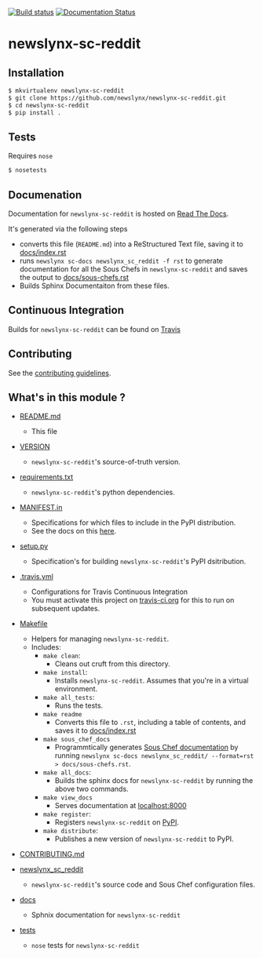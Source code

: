 [![Build status](https://travis-ci.org/newslynx/newslynx-sc-reddit.svg)](https://travis-ci.org/newslynx/newslynx-sc-reddit) [![Documentation Status](https://readthedocs.org/projects/newslynx-sc-reddit/badge/?version=latest)](https://readthedocs.org/projects/newslynx-sc-reddit/?badge=latest)

newslynx-sc-reddit
==========================================================================================



## Installation

```bash
$ mkvirtualenv newslynx-sc-reddit
$ git clone https://github.com/newslynx/newslynx-sc-reddit.git
$ cd newslynx-sc-reddit
$ pip install .
```

## Tests

Requires `nose`

```bash
$ nosetests
```

## Documenation

Documentation for `newslynx-sc-reddit` is hosted on [Read The Docs](http://newslynx-sc-reddit.readthedocs.org/).

It's generated via the following steps

* converts this file (`README.md`) into a ReStructured Text file, saving it to [docs/index.rst](https://github.com/newslynx/newslynx-sc-reddit/blob/master/docs/index.rst)
* runs `newslynx sc-docs newslynx_sc_reddit -f rst` to generate documentation for all the Sous Chefs in `newslynx-sc-reddit` and saves the output to [docs/sous-chefs.rst](https://github.com/newslynx/newslynx-sc-reddit/blob/master/docs/sous-chefs.rst)
* Builds Sphinx Documentaiton from these files.


## Continuous Integration

Builds for `newslynx-sc-reddit` can be found on [Travis](https://travis-ci.org/newslynx/newslynx-sc-reddit)

## Contributing

See the [contributing guidelines](https://github.com/newslynx/newslynx-sc-reddit/blob/master/CONTRIBUTING.md).


## What's in this module ?

- [README.md](https://github.com/newslynx/newslynx-sc-reddit/blob/master/README.md)
	* This file 

- [VERSION](https://github.com/newslynx/newslynx-sc-reddit/blob/master/VERSION)
	* `newslynx-sc-reddit`'s source-of-truth version.

- [requirements.txt](https://github.com/newslynx/newslynx-sc-reddit/blob/master/requirements.txt)
	* `newslynx-sc-reddit`'s python dependencies.

- [MANIFEST.in](https://github.com/newslynx/newslynx-sc-reddit/blob/master/MANIFEST.in)
	* Specifications for which files to include in the PyPI distribution.
	* See the docs on this [here](https://docs.python.org/2/distutils/sourcedist.html#specifying-the-files-to-distribute).

- [setup.py](https://github.com/newslynx/newslynx-sc-reddit/blob/master/setup.py)
	* Specification's for building `newslynx-sc-reddit`'s PyPI dsitribution.

- [.travis.yml](https://github.com/newslynx/newslynx-sc-reddit/blob/master/.travis.yml)
	* Configurations for Travis Continuous Integration
	* You must activate this project on [travis-ci.org](https://github.com/newslynx/newslynx-sc-reddit/blob/master/http://travis-ci.org/) for this to run on subsequent updates.

- [Makefile](https://github.com/newslynx/newslynx-sc-reddit/blob/master/Makefile)
	* Helpers for managing `newslynx-sc-reddit`.
	* Includes:
		- `make clean`: 
			* Cleans out cruft from this directory.
		- `make install`: 
			* Installs `newslynx-sc-reddit`. Assumes that you're in a virtual environment.
		- `make all_tests`: 
			* Runs the tests.
		- `make readme`
			* Converts this file to `.rst`, including a table of contents, and saves it to [docs/index.rst](https://github.com/newslynx/newslynx-sc-reddit/blob/master/docs/index.rst)
		- `make sous_chef_docs`
			* Programmtically generates [Sous Chef documentation](https://github.com/newslynx/newslynx-sc-reddit/blob/master/docs/sous-chefs.rst) by running `newslynx sc-docs newslynx_sc_reddit/ --format=rst > docs/sous-chefs.rst`.
		- `make all_docs`: 
			* Builds the sphinx docs for `newslynx-sc-reddit` by running the above two commands.
		- `make view_docs`
			* Serves documentation at [localhost:8000](http://localhost:8000)
		- `make register`: 
			* Registers `newslynx-sc-reddit` on [PyPI](https://pypi.python.org/pypi).
		- `make distribute`: 
			* Publishes a new version of `newslynx-sc-reddit` to PyPI.

- [CONTRIBUTING.md](https://github.com/newslynx/newslynx-sc-reddit/blob/master/CONTRIBUTING.md)

- [newslynx_sc_reddit](https://github.com/newslynx/newslynx-sc-reddit/blob/master/newslynx_sc_reddit/)
	* `newslynx-sc-reddit`'s source code and Sous Chef configuration files.

- [docs](https://github.com/newslynx/newslynx-sc-reddit/blob/master/docs/)
	* Sphnix documentation for `newslynx-sc-reddit`

- [tests](https://github.com/newslynx/newslynx-sc-reddit/blob/master/tests/)
	* `nose` tests for `newslynx-sc-reddit`

